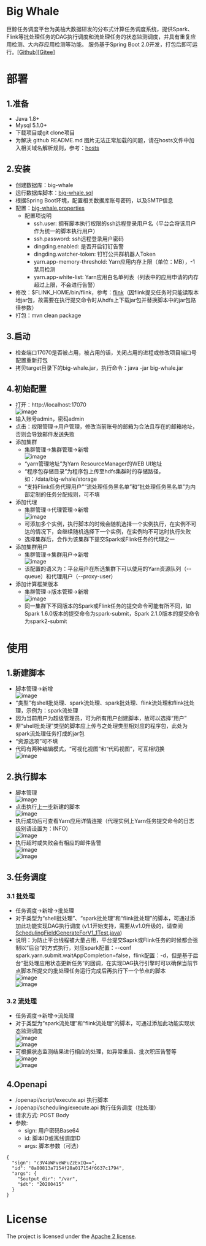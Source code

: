 # Big Whale
巨鲸任务调度平台为美柚大数据研发的分布式计算任务调度系统，提供Spark、Flink等批处理任务的DAG执行调度和流处理任务的状态监测调度，并具有重复应用检测、大内存应用检测等功能。
服务基于Spring Boot 2.0开发，打包后即可运行。[[Github]](https://github.com/MeetYouDevs/big-whale)[[Gitee]](https://gitee.com/progr1mmer/big-whale)

# 部署
## 1.准备
* Java 1.8+
* Mysql 5.1.0+
* 下载项目或git clone项目
* 为解决 github README.md 图片无法正常加载的问题，请在hosts文件中加入相关域名解析规则，参考：[hosts](https://github.com/MeetYouDevs/big-whale/blob/master/doc/hosts)
## 2.安装
* 创建数据库：big-whale
* 运行数据库脚本：[big-whale.sql](https://github.com/MeetYouDevs/big-whale/blob/master/script/big-whale.sql)
* 根据Spring Boot环境，配置相关数据库账号密码，以及SMTP信息
* 配置：[big-whale.properties](https://github.com/MeetYouDevs/big-whale/blob/master/src/main/resources/big-whale.properties)
  * 配置项说明
    * ssh.user: 拥有脚本执行权限的ssh远程登录用户名（平台会将该用户作为统一的脚本执行用户）
    * ssh.password: ssh远程登录用户密码
    * dingding.enabled: 是否开启钉钉告警
    * dingding.watcher-token: 钉钉公共群机器人Token
    * yarn.app-memory-threshold: Yarn应用内存上限（单位：MB），-1禁用检测
    * yarn.app-white-list: Yarn应用白名单列表（列表中的应用申请的内存超过上限，不会进行告警）
* 修改：$FLINK_HOME/bin/flink，参考：[flink](https://github.com/MeetYouDevs/big-whale/blob/master/bin/flink)（因flink提交任务时只能读取本地jar包，故需要在执行提交命令时从hdfs上下载jar包并替换脚本中的jar包路径参数）
* 打包：mvn clean package
## 3.启动
* 检查端口17070是否被占用，被占用的话，关闭占用的进程或修改项目端口号配置重新打包
* 拷贝target目录下的big-whale.jar，执行命令：java -jar big-whale.jar
## 4.初始配置
* 打开：http://localhost:17070  
  ![image](https://gitee.com/progr1mmer/big-whale/raw/master/doc/images/step1-login.png)
* 输入账号admin，密码admin
* 点击：权限管理->用户管理，修改当前账号的邮箱为合法且存在的邮箱地址，否则会导致邮件发送失败
* 添加集群
  * 集群管理->集群管理->新增  
  ![image](https://gitee.com/progr1mmer/big-whale/raw/master/doc/images/step2-cluster_add.png)
  * “yarn管理地址”为Yarn ResourceManager的WEB UI地址
  * “程序包存储目录”为程序包上传至hdfs集群时的存储路径，如：/data/big-whale/storage
  * “支持Flink任务代理用户”“流处理任务黑名单”和“批处理任务黑名单”为内部定制的任务分配规则，可不填
* 添加代理
  * 集群管理->代理管理->新增  
  ![image](https://gitee.com/progr1mmer/big-whale/raw/master/doc/images/step3-cluster_agent_add.png)
  * 可添加多个实例，执行脚本的时候会随机选择一个实例执行，在实例不可达的情况下，会继续随机选择下一个实例，在实例均不可达时执行失败
  * 选择集群后，会作为该集群下提交Spark或Flink任务的代理之一
* 添加集群用户
  * 集群管理->集群用户->新增  
  ![image](https://gitee.com/progr1mmer/big-whale/raw/master/doc/images/step4-cluster_cluster_user_add.png)
  * 该配置的语义为：平台用户在所选集群下可以使用的Yarn资源队列（--queue）和代理用户（--proxy-user）
* 添加计算框架版本
  * 集群管理->版本管理->新增  
  ![image](https://gitee.com/progr1mmer/big-whale/raw/master/doc/images/step5-cluster_compute_framework_add.png)
  * 同一集群下不同版本的Spark或Flink任务的提交命令可能有所不同，如Spark 1.6.0版本的提交命令为spark-submit，Spark 2.1.0版本的提交命令为spark2-submit
# 使用
## 1.新建脚本
* 脚本管理->新增  
![image](https://gitee.com/progr1mmer/big-whale/raw/master/doc/images/step6-script_add.png)
* “类型”有shell批处理、spark流处理、spark批处理、flink流处理和flink批处理，示例为：spark流处理
* 因为当前用户为超级管理员，可为所有用户创建脚本，故可以选择“用户”
* 非“shell批处理”类型的脚本应上传与之处理类型相对应的程序包，此处为spark流处理任务打成的jar包
* “资源选项”可不填
* 代码有两种编辑模式，“可视化视图”和“代码视图”，可互相切换  
![image](https://gitee.com/progr1mmer/big-whale/raw/master/doc/images/step7-script_add_code.png)
## 2.执行脚本
* 脚本管理  
![image](https://gitee.com/progr1mmer/big-whale/raw/master/doc/images/step8-script_list.png)
* 点击执行[上一步](#1新建脚本)新建的脚本  
![image](https://gitee.com/progr1mmer/big-whale/raw/master/doc/images/step9-script_execute_running.png)
* 执行成功后可查看Yarn应用详情连接（代理实例上Yarn任务提交命令的日志级别请设置为：INFO）  
![image](https://gitee.com/progr1mmer/big-whale/raw/master/doc/images/step10-script_execute_success.png)
* 执行超时或失败会有相应的邮件告警  
![image](https://gitee.com/progr1mmer/big-whale/raw/master/doc/images/steperr-script_execute_timeout.png)  
![image](https://gitee.com/progr1mmer/big-whale/raw/master/doc/images/steperr-script_execute_failed.png)
## 3.任务调度
### 3.1 批处理
* 任务调度->新增->批处理
* 对于类型为“shell批处理”、“spark批处理”和“flink批处理”的脚本，可通过添加此功能实现DAG执行调度 (v1.1开始支持，需要从v1.0升级的，请查阅[SchedulingFieldGenerateForV1_1Test.java](https://github.com/MeetYouDevs/big-whale/blob/master/src/test/java/com/meiyouframework/bigwhale/test/SchedulingFieldGenerateForV1_1Test.java))
* 说明：为防止平台线程被大量占用，平台提交Saprk或Flink任务的时候都会强制以“后台”的方式执行，对应spark配置：--conf spark.yarn.submit.waitAppCompletion=false，flink配置：-d，但是基于后台“批处理应用状态更新任务”的回调，在实现DAG执行引擎时可以确保当前节点脚本所提交的批处理任务运行完成后再执行下一个节点的脚本  
![image](https://gitee.com/progr1mmer/big-whale/raw/master/doc/images/step11-scheduling_batch_add.png)  
![image](https://gitee.com/progr1mmer/big-whale/raw/master/doc/images/step12-scheduling_batch_list.png)
### 3.2 流处理
* 任务调度->新增->流处理
* 对于类型为“spark流处理”和“flink流处理”的脚本，可通过添加此功能实现状态监测调度  
![image](https://gitee.com/progr1mmer/big-whale/raw/master/doc/images/step13-scheduling_streaming_add.png)  
![image](https://gitee.com/progr1mmer/big-whale/raw/master/doc/images/step14-scheduling_streaming_list.png)
* 可根据状态监测结果进行相应的处理，如异常重启、批次积压告警等  
![image](https://gitee.com/progr1mmer/big-whale/raw/master/doc/images/steperr-spark_streaming_failed.png)  
![image](https://gitee.com/progr1mmer/big-whale/raw/master/doc/images/steperr-spark_streaming_overstock.png)
## 4.Openapi
* /openapi/script/execute.api 执行脚本
* /openapi/scheduling/execute.api 执行任务调度（批处理）
* 请求方式: POST Body
* 参数:
  * sign: 用户密码Base64
  * id: 脚本ID或离线调度ID
  * args: 脚本参数（可选）
 ```
 {
   "sign": "c3V4aWFveWFuZzExIQ==",
   "id": "8a80813a7154f28a017154f6637c1794",
   "args": {
     "$output_dir": "/var",
     "$dt": "20200415"
   }
 }
 ```
# License
The project is licensed under the [Apache 2 license](https://github.com/MeetYouDevs/big-whale/blob/master/LICENSE).
